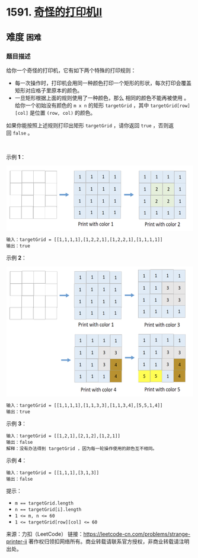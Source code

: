 # 1591. [奇怪的打印机II](https://leetcode-cn.com/problems/strange-printer-ii/)  
<font size=5> 难度 `困难` </font>
---

### 题目描述

给你一个奇怪的打印机，它有如下两个特殊的打印规则：

* 每一次操作时，打印机会用同一种颜色打印一个矩形的形状，每次打印会覆盖矩形对应格子里原本的颜色。
* 一旦矩形根据上面的规则使用了一种颜色，那么 相同的颜色不能再被使用 。
给你一个初始没有颜色的 `m x n` 的矩形 `targetGrid` ，其中 `targetGrid[row][col]` 是位置 `(row, col)` 的颜色。

如果你能按照上述规则打印出矩形 `targetGrid` ，请你返回 `true` ，否则返回 `false` 。

 

示例 **1**：

<img src="https://github.com/Mathstarry/Leetcode/blob/master/contests/biweeklycontests/1591_isPrintable/img/5506_pic1.png" width = "550" height = "175" alt="" align=center />

```
输入：targetGrid = [[1,1,1,1],[1,2,2,1],[1,2,2,1],[1,1,1,1]]
输出：true
```
示例 **2**：

<img src="https://github.com/Mathstarry/Leetcode/blob/master/contests/biweeklycontests/1591_isPrintable/img/5506_pic2.png" width = "550" height = "350" alt="" align=center />

```
输入：targetGrid = [[1,1,1,1],[1,1,3,3],[1,1,3,4],[5,5,1,4]]
输出：true
```
示例 **3**：
```
输入：targetGrid = [[1,2,1],[2,1,2],[1,2,1]]
输出：false
解释：没有办法得到 targetGrid ，因为每一轮操作使用的颜色互不相同。
```
示例 **4**：
```
输入：targetGrid = [[1,1,1],[3,1,3]]
输出：false
```

提示：

* `m == targetGrid.length`
* `n == targetGrid[i].length`
* `1 <= m, n <= 60`
* `1 <= targetGrid[row][col] <= 60`

来源：力扣（LeetCode）
链接：https://leetcode-cn.com/problems/strange-printer-ii
著作权归领扣网络所有。商业转载请联系官方授权，非商业转载请注明出处。
